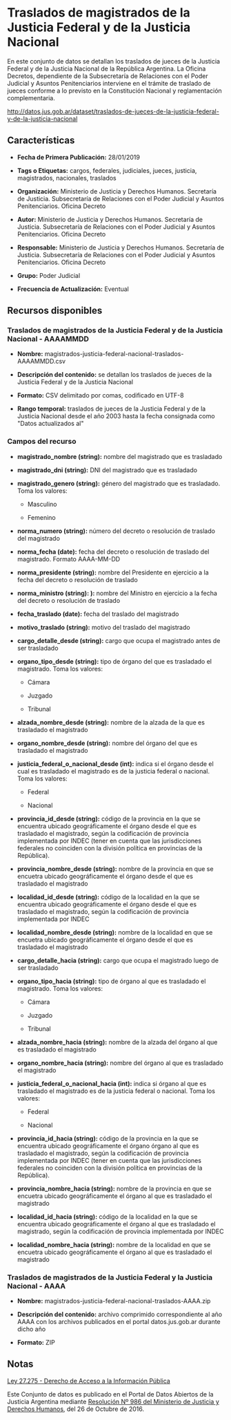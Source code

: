 Traslados de magistrados de la Justicia Federal y de la Justicia Nacional
====================================================================

En este conjunto de datos se detallan los traslados de jueces de la Justicia Federal y de la Justicia Nacional de la República Argentina. La Oficina Decretos, dependiente de la Subsecretaría de Relaciones con el Poder Judicial y Asuntos Penitenciarios interviene en el trámite de traslado de jueces conforme a lo previsto en la Constitución Nacional y reglamentación complementaria.

http://datos.jus.gob.ar/dataset/traslados-de-jueces-de-la-justicia-federal-y-de-la-justicia-nacional 


Características
---------------

-   **Fecha de Primera Publicación:** 28/01/2019

-   **Tags o Etiquetas:** cargos, federales, judiciales, jueces, justicia, magistrados, nacionales, traslados

-   **Organización:** Ministerio de Justicia y Derechos Humanos. Secretaría de Justicia. Subsecretaría de Relaciones con el Poder Judicial y Asuntos Penitenciarios. Oficina Decreto

-   **Autor:** Ministerio de Justicia y Derechos Humanos. Secretaría de Justicia. Subsecretaría de Relaciones con el Poder Judicial y Asuntos Penitenciarios. Oficina Decreto

-   **Responsable:** Ministerio de Justicia y Derechos Humanos. Secretaría de Justicia. Subsecretaría de Relaciones con el Poder Judicial y Asuntos Penitenciarios. Oficina Decreto

-   **Grupo:** Poder Judicial

-   **Frecuencia de Actualización:** Eventual

Recursos disponibles
--------------------

### Traslados de magistrados de la Justicia Federal y de la Justicia Nacional - AAAAMMDD

-   **Nombre:** magistrados-justicia-federal-nacional-traslados-AAAAMMDD.csv

-   **Descripción del contenido:** se detallan los traslados de jueces de la Justicia Federal y de la Justicia Nacional

-   **Formato:** CSV delimitado por comas, codificado en UTF-8

-   **Rango temporal:** traslados de jueces de la Justicia Federal y de la Justicia Nacional desde el año 2003 hasta la fecha consignada como "Datos actualizados al"

### Campos del recurso

-   **magistrado_nombre (string):** nombre del magistrado que es trasladado

-   **magistrado_dni (string):** DNI del magistrado que es trasladado

-   **magistrado_genero (string):** género del magistrado que es trasladado. Toma los valores:

	-   Masculino

	-   Femenino

-   **norma_numero (string):** número del decreto o resolución de traslado del magistrado

-   **norma_fecha (date):** fecha del decreto o resolución de traslado del magistrado. Formato AAAA-MM-DD

-   **norma_presidente (string):** nombre del Presidente en ejercicio a la fecha del decreto o resolución de traslado

-   **norma_ministro (string): ):** nombre del Ministro en ejercicio a la fecha del decreto o resolución de traslado

-   **fecha_traslado (date):** fecha del traslado del magistrado

-   **motivo_traslado (string):** motivo del traslado del magistrado

-   **cargo_detalle_desde (string):** cargo que ocupa el magistrado antes de ser trasladado

-   **organo_tipo_desde (string):** tipo de órgano del que es trasladado el magistrado. Toma los valores:

    -   Cámara

    -   Juzgado

    -   Tribunal

-   **alzada_nombre_desde (string):** nombre de la alzada de la que es trasladado el magistrado

-   **organo_nombre_desde (string):** nombre del órgano del que es trasladado el magistrado

-   **justicia_federal_o_nacional_desde (int):** indica si el órgano desde el cual es trasladado el magistrado es de la justicia federal o nacional. Toma los valores:

    -   Federal

    -   Nacional

-   **provincia_id_desde (string):** código de la provincia en la que se encuentra ubicado geográficamente el órgano desde el que es trasladado el magistrado, según la codificación de provincia implementada por INDEC (tener en cuenta que las jurisdicciones federales no coinciden con la división política en provincias de la República).

-   **provincia_nombre_desde (string):** nombre de la provincia en que se encuetra ubicado geográficamente el órgano desde el que es trasladado el magistrado

-   **localidad_id_desde (string):** código de la localidad en la que se encuentra ubicado geográficamente el órgano desde el que es trasladado el magistrado, según la codificación de provincia implementada por INDEC

-   **localidad_nombre_desde (string):** nombre de la localidad en que se encuetra ubicado geográficamente el órgano desde el que es trasladado el magistrado

-   **cargo_detalle_hacia (string):** cargo que ocupa el magistrado luego de ser trasladado

-   **organo_tipo_hacia (string):** tipo de órgano al que es trasladado el magistrado. Toma los valores:

    -   Cámara

    -   Juzgado

    -   Tribunal

-   **alzada_nombre_hacia (string):** nombre de la alzada del órgano al que es trasladado el magistrado

-   **organo_nombre_hacia (string):** nombre del órgano al que es trasladado el magistrado

-   **justicia_federal_o_nacional_hacia (int):** indica si órgano al que es trasladado el magistrado es de la justicia federal o nacional. Toma los valores:

    -   Federal

    -   Nacional

-   **provincia_id_hacia (string):** código de la provincia en la que se encuentra ubicado geográficamente el órgano órgano al que es trasladado el magistrado, según la codificación de provincia implementada por INDEC (tener en cuenta que las jurisdicciones federales no coinciden con la división política en provincias de la República).

-   **provincia_nombre_hacia (string):** nombre de la provincia en que se encuetra ubicado geográficamente el órgano al que es trasladado el magistrado

-   **localidad_id_hacia (string):** código de la localidad en la que se encuentra ubicado geográficamente el órgano al que es trasladado el magistrado, según la codificación de provincia implementada por INDEC

-   **localidad_nombre_hacia (string):** nombre de la localidad en que se encuetra ubicado geográficamente el órgano al que es trasladado el magistrado

### Traslados de magistrados de la Justicia Federal y la Justicia Nacional - AAAA

- **Nombre:** magistrados-justicia-federal-nacional-traslados-AAAA.zip

- **Descripción del contenido:** archivo comprimido correspondiente al año AAAA con los archivos publicados en el portal datos.jus.gob.ar durante dicho año

- **Formato:** ZIP

Notas
------

[Ley 27.275 - Derecho de Acceso a la Información Pública](http://servicios.infoleg.gob.ar/infolegInternet/anexos/265000-269999/265949/norma.htm)

Este Conjunto de datos es publicado en el Portal de Datos Abiertos de la Justicia Argentina mediante [Resolución Nº 986 del Ministerio de Justicia y Derechos Humanos](http://datos.jus.gob.ar/resoluciones/RESOL-2016-986-E-APN-MJ.pdf), del 26 de Octubre de 2016.
